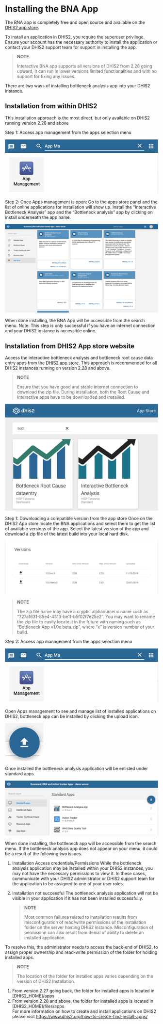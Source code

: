 # Installing the BNA App

The BNA app is completely free and open source and available on the
[DHIS2 app store](https://play.dhis2.org/appstore/app/gFr0w6pDYbY).

To install an application in DHIS2, you require the superuser privilege.
Ensure your account has the necessary authority to install the application or
contact your DHIS2 support team for support in installing the app.			

> **NOTE**
>
> Interactive BNA app supports all versions of DHIS2 from 2.28 going upward,
It can run in lower versions limited functionalities and with no support for
fixing any issues.

There are two ways of installing bottleneck analysis app into your
DHIS2 instance.

## Installation from within DHIS2

This installation approach is the most direct, but only available on
DHIS2 running version 2.28 and above

Step 1:  Access app management from the apps selection menu

![Apps Management on search menu](resources/images/image46.png)

Step 2: Once Apps management is open:
Go to the apps store panel and the list of online applications for installation
will show up.
Install the “Interactive Bottleneck Analysis” app and the “Bottleneck analysis”
app by clicking on install underneath the app name.

![App store listing with bottleneck and root cause app](resources/images/image47.png)

When done installing, the BNA App will be accessible from the search menu.
Note: This step is only successful if you have an internet connection and your
DHIS2 instance is accessible online.

## Installation from DHIS2 App store website

Access the interactive bottleneck analysis and bottleneck root cause data entry
apps from the [DHIS2 app store](https://play.dhis2.org/appstore/). This approach
is recommended for all DHIS2 instances running on version 2.28 and above.

> **NOTE**
>
> Ensure that you have good and stable internet connection to download the
zip file. During installation, both the Root Cause and Interactive apps have to
be downloaded and installed.


![Apps listing in DHIS2 App Store](resources/images/image48.png)

Step 1: Downloading  a compatible version from the app store
Once on the DHIS2 App store locate the BNA applications and select them to get
the list of available versions of the app. Select the latest version of the app
and download a zip file of the latest build into your local hard disk.

![List of supported version for bottleneck app in DHIS2](resources/images/image49.png)

> **NOTE**
>
> The zip file name may have a cryptic alphanumeric name such as
“727a1631-85e4-4313-be1f-b5f02f7e25e2”. You may want to rename the zip file to
easily locate it in the future with naming such as “Bottleneck App v1.0x.beta.zip”,
where “x” is version number of your build.

Step 2:  Access app management from the apps selection menu

![Apps Management on search menu](resources/images/image46.png)

Open Apps management to see and manage list of installed applications on DHIS2,
bottleneck app can be installed by clicking the upload icon.

![The DHIS2 upload icon](resources/images/image50.png)

Once installed the bottleneck analysis application will be enlisted under
standard apps

![Bottleneck App listed after installation in DHIS2](resources/images/image51.png)

When done installing, the bottleneck app will be accessible from the search menu.
If the bottleneck analysis app does not appear on your menu, it could be a result
of the following two issues.

1. Installation Access credentials/Permissions
  While the bottleneck analysis application may be installed within your DHIS2
	instances, you may not have the necessary permissions to view it. In these cases,
	communicate with your DHIS2 administrator or DHIS2 support team for the application
	to be assigned to one of your user roles.

2. Installation not successful
	 The bottleneck analysis application will not be visible in your application
	 if it has not been installed successfully. 			

	 > **NOTE**
	 >
	 >Most common failures related to installation results from
 misconfiguration of read/write permissions of the installation folder on the
 server hosting DHIS2 instance. Misconfiguration of permission can also result
 from denial of ability to delete an installed application.			

To resolve this, the administrator needs to access the back-end of DHIS2,
to assign proper ownership and read-write permission of the folder for holding
installed apps.			

> **NOTE**
>
>The location of the folder for installed apps varies depending on the
version of DHIS2 Installation.

1. From version 2.27 going back, the folder for installed apps is located in
   [DHIS2_HOME]/apps
2. From version 2.28 and above, the folder for installed apps is located in
   [DHIS2_HOME]/files/apps		
For more information on how to create and install applications on DHIS2
please visit https://www.dhis2.org/how-to-create-find-install-apps/ 		
